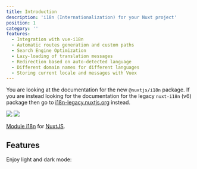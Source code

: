```yaml
---
title: Introduction
description: 'i18n (Internationalization) for your Nuxt project'
position: 1
category: ''
features:
  - Integration with vue-i18n
  - Automatic routes generation and custom paths
  - Search Engine Optimization
  - Lazy-loading of translation messages
  - Redirection based on auto-detected language
  - Different domain names for different languages
  - Storing current locale and messages with Vuex
---
```


<alert type="info">

You are looking at the documentation for the new `@nuxtjs/i18n` package. If you are instead looking for the documentation for the legacy `nuxt-i18n` (v6) package then go to [i18n-legacy.nuxtjs.org](https://i18n-legacy.nuxtjs.org/) instead.

</alert>

<img src="/preview.png" class="light-img" />
<img src="/preview-dark.png" class="dark-img" />

[Module i18n](https://github.com/nuxt-community/i18n-module) for [NuxtJS](https://nuxtjs.org).


## Features

<list :items="features"></list>

<p class="flex items-center">Enjoy light and dark mode:&nbsp;<app-color-switcher class="inline-flex ml-2"></app-color-switcher></p>
